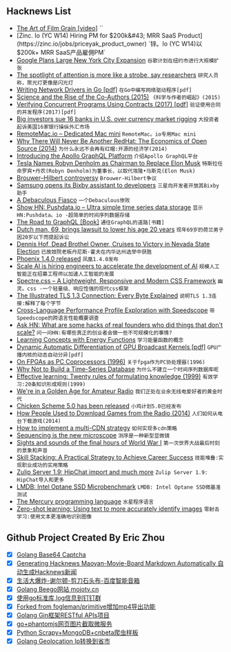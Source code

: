 ## Hacknews List


- [The Art of Film Grain [video]](https://kottke.org/18/11/the-art-of-film-grain)  ``
- [Zinc. Io (YC W14) Hiring PM for $200k&#43; MRR SaaS Product](https://zinc.io/jobs/priceyak_product_owner)  `锌。Io (YC W14)以$200k&#43; MRR SaaS产品雇佣PM`
- [Google Plans Large New York City Expansion](https://www.wsj.com/articles/google-plans-large-new-york-city-expansion-1541636579)  `谷歌计划在纽约市进行大规模扩张`
- [The spotlight of attention is more like a strobe, say researchers](https://www.princeton.edu/news/2018/08/22/spotlight-attention-more-strobe-say-researchers)  `研究人员称，聚光灯更像是闪光灯`
- [Writing Network Drivers in Go [pdf]](https://www.net.in.tum.de/fileadmin/bibtex/publications/theses/2018-ixy-go.pdf)  `在Go中编写网络驱动程序[pdf]`
- [Science and the Rise of the Co-Authors (2015)](https://blogs.plos.org/absolutely-maybe/2015/11/25/science-and-the-rise-of-the-co-authors/)  `《科学与作者的崛起》(2015)`
- [Verifying Concurrent Programs Using Contracts (2017) [pdf]](http://www.fit.vutbr.cz/~vojnar/Publications/icst17-contracts.pdf)  `验证使用合同的并发程序(2017)[pdf]`
- [Big investors sue 16 banks in U.S. over currency market rigging](https://www.reuters.com/article/uk-forex-lawsuit/big-investors-sue-16-banks-in-u-s-over-currency-market-rigging-idUSKCN1NC34J)  `大投资者起诉美国16家银行操纵外汇市场`
- [RemoteMac.io – Dedicated Mac mini](https://www.remotemac.io/)  `RemoteMac。io专用Mac mini`
- [Why There Will Never Be Another RedHat: The Economics of Open Source (2014)](https://techcrunch.com/2014/02/13/please-dont-tell-me-you-want-to-be-the-next-red-hat/)  `为什么永远不会再有红帽:开源的经济学(2014)`
- [Introducing the Apollo GraphQL Platform](https://blog.apollographql.com/introducing-the-apollo-graphql-platform-8ef34bb269e5)  `介绍Apollo GraphQL平台`
- [Tesla Names Robyn Denholm as Chairman to Replace Elon Musk](https://www.wsj.com/articles/tesla-names-robyn-denholm-as-chairman-to-replace-elon-musk-1541659771)  `特斯拉任命罗宾•丹农(Robyn Denholm)为董事长，以取代埃隆•马斯克(Elon Musk)`
- [Brouwer–Hilbert controversy](https://en.wikipedia.org/wiki/Brouwer%E2%80%93Hilbert_controversy)  `Brouwer-Hilbert争议`
- [Samsung opens its Bixby assistant to developers](https://techcrunch.com/2018/11/07/samsung-opens-its-bixby-assistant-to-developers/)  `三星向开发者开放其Bixby助手`
- [A Debaculous Fiasco](https://www.damninteresting.com/a-debaculous-fiasco/)  `一个Debaculous惨败`
- [Show HN: Pushdata.io – Ultra simple time series data storage](https://pushdata.io)  `显示HN:Pushdata。io -超简单的时间序列数据存储`
- [The Road to GraphQL [Book]](https://www.robinwieruch.de/the-road-to-graphql-book/)  `通往GraphQL的道路[书籍]`
- [Dutch man, 69, brings lawsuit to lower his age 20 years](https://www.bbc.com/news/world-europe-46133262)  `现年69岁的荷兰男子因20岁以下而提起诉讼`
- [Dennis Hof, Dead Brothel Owner, Cruises to Victory in Nevada State Election](https://www.nytimes.com/2018/11/07/us/politics/dennis-hof-dead-pimp-nevada.html)  `已故妓院老板丹尼斯·霍夫在内华达州选举中获胜`
- [Phoenix 1.4.0 released](https://phoenixframework.org/blog/phoenix-1-4-0-released)  `凤凰1.4.0发布`
- [Scale AI is hiring engineers to accelerate the development of AI](https://scale.ai/about#jobs)  `规模人工智能正在招募工程师以加速人工智能的发展`
- [Spectre.css – A Lightweight, Responsive and Modern CSS Framework](https://github.com/picturepan2/spectre)  `幽灵。css -一个轻量级、响应性强的现代css框架`
- [The Illustrated TLS 1.3 Connection: Every Byte Explained](https://tls13.ulfheim.net/)  `说明TLS 1.3连接:解释了每个字节`
- [Cross-Language Performance Profile Exploration with Speedscope](https://hacks.mozilla.org/2018/11/cross-language-performance-profile-exploration-with-speedscope/)  `带Speedscope的跨语言性能概要调查`
- [Ask HN: What are some hacks of real founders who did things that don&#39;t scale?](item?id=18400020)  `问一问HN:有哪些真正的创业者会做一些不可规模化的事情?`
- [Learning Concepts with Energy Functions](https://blog.openai.com/learning-concepts-with-energy-functions/)  `学习能量函数的概念`
- [Dynamic Automatic Differentiation of GPU Broadcast Kernels [pdf]](http://www.mit.edu/~jvielma/publications/Dynamic-Automatic-Differentiation.pdf)  `GPU广播内核的动态自动分异[pdf]`
- [On FPGAs as PC Coprocessors (1996)](http://www.fpgacpu.org/usenet/fpgas_as_pc_coprocessors.html)  `关于fpga作为PC协处理器(1996)`
- [Why Not to Build a Time-Series Database](https://www.outlyer.com/blog/why-not-to-build-a-time-series-database/)  `为什么不建立一个时间序列数据库呢`
- [Effective learning: Twenty rules of formulating knowledge (1999)](https://www.supermemo.com/en/articles/20rules)  `有效学习:20条知识形成规则(1999)`
- [We&#39;re in a Golden Age for Amateur Radio](https://www.ke6mt.us/2018/05/hf-ham-radio-on-a-budget-qrp-labs-and-qrpguys/)  `我们正处在业余无线电爱好者的黄金时代`
- [Chicken Scheme 5.0 has been released](http://lists.nongnu.org/archive/html/chicken-users/2018-11/msg00006.html)  `小鸡计划5.0已经发布`
- [How People Used to Download Games from the Radio (2014)](http://www.kotaku.co.uk/2014/10/13/people-used-download-games-radio)  `人们如何从电台下载游戏(2014)`
- [How to implement a multi-CDN strategy](https://blog.streamroot.io/how-to-implement-a-multi-cdn-strategy-everything-you-need-to-know/)  `如何实现多cdn策略`
- [Sequencing is the new microscope](http://ldeming.posthaven.com/sequencing-is-the-new-microscope)  `测序是一种新型显微镜`
- [Sights and sounds of the final hours of World War I](https://www.laphamsquarterly.org/roundtable/war-done)  `第一次世界大战最后时刻的景象和声音`
- [Skill Stacking: A Practical Strategy to Achieve Career Success](https://dariusforoux.com/skill-stacking/)  `技能堆叠:实现职业成功的实用策略`
- [Zulip Server 1.9: HipChat import and much more](https://blog.zulip.org/2018/11/07/zulip-1-9-released/?n=1)  `Zulip Server 1.9: HipChat导入和更多`
- [LMDB: Intel Optane SSD Microbenchmark](http://www.lmdb.tech/bench/optanessd/)  `LMDB: Intel Optane SSD微基准测试`
- [The Mercury programming language](https://www.mercurylang.org)  `水星程序语言`
- [Zero-shot learning: Using text to more accurately identify images](https://code.fb.com/ai-research/zero-shot-learning/)  `零射击学习:使用文本更准确地识别图像`

## Github Project Created By Eric Zhou

- [x] [Golang Base64 Captcha](https://github.com/mojocn/base64Captcha)
- [x] [Generating Hacknews Maoyan-Movie-Board Markdown Automatically 自动生成Hacknews新闻](https://github.com/dejavuzhou/md-genie)
- [x] [生活大爆炸-谢尔顿-剪刀石头布-百度智能音箱](https://github.com/mojocn/dueros-bang-game)
- [x] [Golang Beego网站 mojotv.cn](https://github.com/mojocn/www.mojotv.cn)
- [x] [使用go标准库,log信息到钉钉群](https://github.com/mojocn/dooger)
- [x] [Forked from fogleman/primitive增加mp4导出功能](https://github.com/mojocn/primitive)
- [x] [Golang Gin框架RESTful APIs项目](https://github.com/JJJJJJJerk/ezier-golang-web-api-framework)
- [x] [go+phantomjs网页图片截取微服务](https://github.com/mojocn/screen_shot)
- [x] [Python Scrapy+MongoDB+cnbeta爬虫样板](https://github.com/mojocn/scrapy_mongodb_boilerplate_cnbeta)
- [x] [Golang Geolocation Ip转换到省市](https://github.com/mojocn/ip2location)